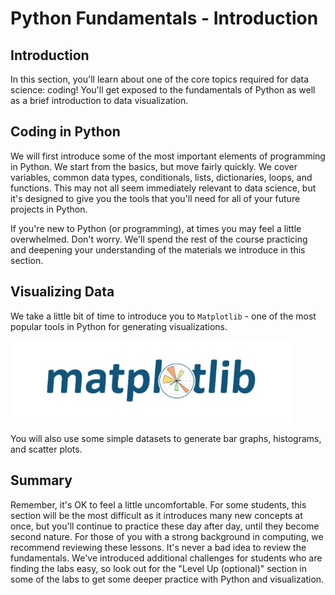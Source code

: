 # Python Fundamentals - Introduction

## Introduction
In this section, you'll learn about one of the core topics required for data science: coding! You'll get exposed to the fundamentals of Python as well as a brief introduction to data visualization. 

## Coding in Python 

 We will first introduce some of the most important elements of programming in Python. We start from the basics, but move fairly quickly. We cover variables, common data types, conditionals, lists, dictionaries, loops, and functions. This may not all seem immediately relevant to data science, but it's designed to give you the tools that you'll need for all of your future projects in Python.

If you're new to Python (or programming), at times you may feel a little overwhelmed. Don't worry. We'll spend the rest of the course practicing and deepening your understanding of the materials we introduce in this section.

## Visualizing Data

We take a little bit of time to introduce you to `Matplotlib` - one of the most popular tools in Python for generating visualizations.

<img src="https://raw.githubusercontent.com/learn-co-curriculum/dsc-prework-python-intro/curriculum/images/matplotlib.jpg" width="450">

You will also use some simple datasets to generate bar graphs, histograms, and scatter plots. 

## Summary

Remember, it's OK to feel a little uncomfortable. For some students, this section will be the most difficult as it introduces many new concepts at once, but you'll continue to practice these day after day, until they become second nature. For those of you with a strong background in computing, we recommend reviewing these lessons. It's never a bad idea to review the fundamentals. We've introduced additional challenges for students who are finding the labs easy, so look out for the "Level Up (optional)" section in some of the labs to get some deeper practice with Python and visualization.
